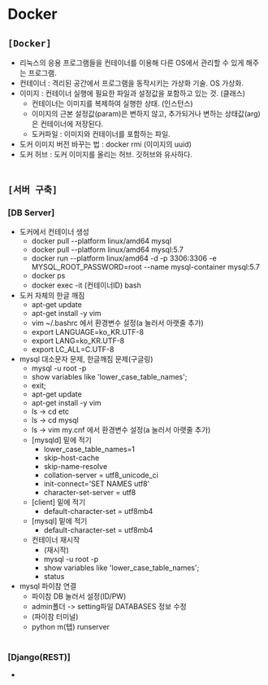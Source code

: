# Docker

## `[Docker]`
* 리눅스의 응용 프로그램들을 컨테이너를 이용해 다른 OS에서 관리할 수 있게 해주는 프로그램.
* 컨테이너 : 격리된 공간에서 프로그램을 동작시키는 가상화 기술. OS 가상화.
* 이미지 : 컨테이너 실행에 필요한 파일과 설정값을 포함하고 있는 것. (클래스)
  * 컨테이너는 이미지를 복제하여 실행한 상태. (인스턴스)
  * 이미지의 근본 설정값(param)은 변하지 않고, 추가되거나 변하는 상태값(arg)은 컨테이너에 저장된다.
  * 도커파일 : 이미지와 컨테이너를 포함하는 파일.
* 도커 이미지 버전 바꾸는 법 : docker rmi (이미지의 uuid)
* 도커 허브 : 도커 이미지를 올리는 허브. 깃허브와 유사하다.<br><br>

## `[서버 구축]`

### [DB Server]
* 도커에서 컨테이너 생성
  * docker pull --platform linux/amd64 mysql
  * docker pull --platform linux/amd64 mysql:5.7
  * docker run --platform linux/amd64 -d -p 3306:3306 -e MYSQL_ROOT_PASSWORD=root --name mysql-container mysql:5.7
  * docker ps
  * docker exec -it (컨테이너ID) bash
* 도커 자체의 한글 깨짐
  * apt-get update
  * apt-get install -y vim
  * vim ~/.bashrc 에서 환경변수 설정(a 눌러서 아랫줄 추가)
  * export LANGUAGE=ko_KR.UTF-8
  * export LANG=ko_KR.UTF-8
  * export LC_ALL=C.UTF-8
* mysql 대소문자 문제, 한글깨짐 문제(구글링)
  * mysql -u root -p
  * show variables like 'lower_case_table_names';
  * exit;
  * apt-get update
  * apt-get install -y vim
  * ls -> cd etc
  * ls -> cd mysql
  * ls -> vim my.cnf 에서 환경변수 설정(a 눌러서 아랫줄 추가)
  * [mysqld] 밑에 적기
    * lower_case_table_names=1
    * skip-host-cache
    * skip-name-resolve
    * collation-server = utf8_unicode_ci 
    * init-connect='SET NAMES utf8' 
    * character-set-server = utf8
  * [client] 밑에 적기
    * default-character-set = utf8mb4 
  * [mysql] 밑에 적기
    * default-character-set = utf8mb4 
  * 컨테이너 재시작
    * (재시작)
    * mysql -u root -p
    * show variables like 'lower_case_table_names';
    * status
* mysql 파이참 연결
  * 파이참 DB 눌러서 설정(ID/PW)
  * admin폴더 -> setting파일 DATABASES 정보 수정
  * (파이참 터미널)
  * python m(탭) runserver<br><br>

### [Django(REST)]
* 